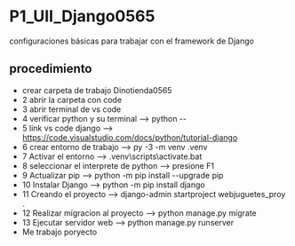 # P1_UII_Django0565
configuraciones básicas para trabajar con el framework de Django
## procedimiento
- crear carpeta de trabajo Dinotienda0565
- 2 abrir la carpeta con code
- 3 abrir terminal de vs code
- 4 verificar python y su terminal --> python --
- 5 link vs code django --> https://code.visualstudio.com/docs/python/tutorial-django
- 6 crear entorno de trabajo --> py -3 -m venv .venv
- 7 Activar el entorno --> .venv\scripts\activate.bat
- 8 seleccionar el interprete de python --> presione F1
- 9 Actualizar pip --> python -m pip install --upgrade pip
- 10 Instalar Django --> python -m pip install django
- 11 Creando el proyecto --> django-admin startproject webjuguetes_proy  .
- 12 Realizar migracion al proyecto --> python manage.py migrate
- 13 Ejecutar servidor web --> python manage.py runserver
- Me trabajo poryecto
